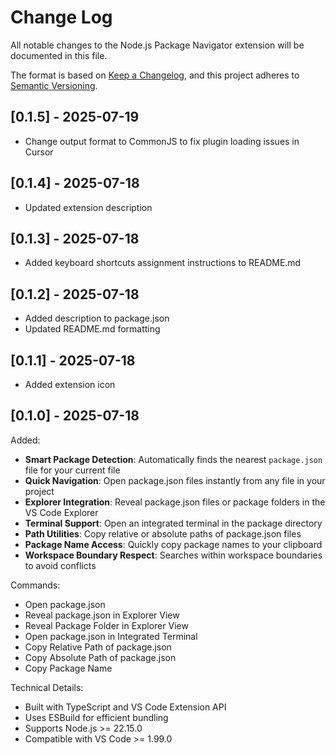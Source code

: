 # Change Log

All notable changes to the Node.js Package Navigator extension will be documented in this file.

The format is based on [Keep a Changelog](http://keepachangelog.com/), and this project adheres to [Semantic Versioning](https://semver.org/).

## [0.1.5] - 2025-07-19

- Change output format to CommonJS to fix plugin loading issues in Cursor

## [0.1.4] - 2025-07-18

- Updated extension description

## [0.1.3] - 2025-07-18

- Added keyboard shortcuts assignment instructions to README.md

## [0.1.2] - 2025-07-18

- Added description to package.json
- Updated README.md formatting

## [0.1.1] - 2025-07-18

- Added extension icon

## [0.1.0] - 2025-07-18

Added:

- **Smart Package Detection**: Automatically finds the nearest `package.json` file for your current file
- **Quick Navigation**: Open package.json files instantly from any file in your project
- **Explorer Integration**: Reveal package.json files or package folders in the VS Code Explorer
- **Terminal Support**: Open an integrated terminal in the package directory
- **Path Utilities**: Copy relative or absolute paths of package.json files
- **Package Name Access**: Quickly copy package names to your clipboard
- **Workspace Boundary Respect**: Searches within workspace boundaries to avoid conflicts

Commands:

- Open package.json
- Reveal package.json in Explorer View
- Reveal Package Folder in Explorer View
- Open package.json in Integrated Terminal
- Copy Relative Path of package.json
- Copy Absolute Path of package.json
- Copy Package Name

Technical Details:

- Built with TypeScript and VS Code Extension API
- Uses ESBuild for efficient bundling
- Supports Node.js >= 22.15.0
- Compatible with VS Code >= 1.99.0
